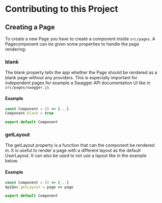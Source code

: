 # Contributing to this Project

## Creating a Page

To create a new Page you have to create a component inside `src/pages`.
A Pagecomponent can be given some properties to handle the page rendering:

### blank

The blank property tells the app whether the Page should be rendered as a blank page without any providers.
This is especially important for independent pages for example a Swagger API documentation UI like in `src/pages/swagger.js`

#### Example

```javascript
const Component = () => {...}
Component.blank = true

export default Component
```

### getLayout

The getLayout property is a function that can the component be rendered in.
It is useful to render a page with a different layout as the default UserLayout.
It can also be used to not use a layout like in the example below.

#### Example

```javascript
const Component = () => {...}
ApiDoc.getLayout = page => page

export default Component
```
